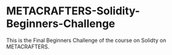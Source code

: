 # METACRAFTERS-Solidity-Beginners-Challenge
This is the Final Beginners Challenge of the course on Solidty on METACRAFTERS.
